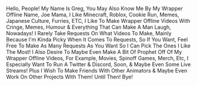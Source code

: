Hello, People! My Name Is Greg, You May Also Know Me By My Wrapper Offline Name, Joe Mama, I Like Minecraft, Roblox, Cookie Run, Memes, Japanese Culture, Furries, ETC,
I Like To Make Wrapper Offline Videos With Cringe, Memes, Humour & Everything That Can Make A Man Laugh, Nowadays! I Rarely Take Requests On What Videos To Make, Mainly
Because I'm Kinda Picky When It Comes To Requests, So If You Want, Feel Free To Make As Many Requests As You Want So I Can Pick The Ones I Like The Most! I Also Desire
To Maybe Even Make A Bit Of Prophet Off Of My Wrapper Offline Videos, For Example, Movies, Spinoff Games, Merch, Etc, I Especially Want To Run A Twitter & Discord, Soon,
& Maybe Even Some Live Streams! Plus I Wish To Make Friends With Other Animators & Maybe Even Work On Other Projects With Them! Until Then! Bye!
